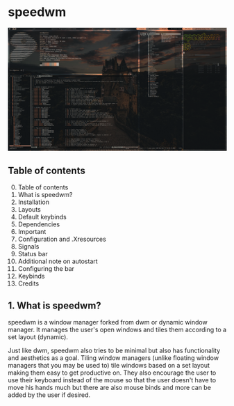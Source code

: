 # speedwm
![image](/docs/preview.png)

## Table of contents

0. Table of contents
1. What is speedwm?
2. Installation
3. Layouts
4. Default keybinds
5. Dependencies
6. Important
7. Configuration and .Xresources
8. Signals
9. Status bar
10. Additional note on autostart
11. Configuring the bar
12. Keybinds
13. Credits

## 1. What is speedwm?

speedwm is a window manager forked from dwm or dynamic window manager. It manages the user's open windows and tiles them according to a set layout (dynamic).

Just like dwm, speedwm also tries to be minimal but also has functionality and aesthetics as a goal. Tiling window managers (unlike floating window managers that you may be used to) tile windows based on a set layout making them easy to get productive on. They also encourage the user to use their keyboard instead of the mouse so that the user doesn't have to move his hands much but there are also mouse binds and more can be added by the user if desired.

